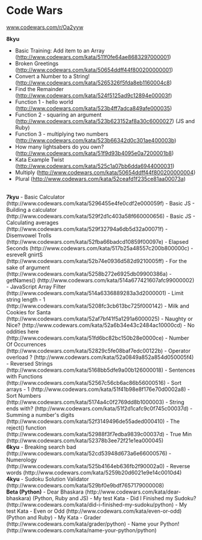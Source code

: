 Code Wars
=================================
www.codewars.com/r/Oa2yyw

<b>8kyu </b>
- Basic Training: Add item to an Array (http://www.codewars.com/kata/511f0fe64ae8683297000001)
- Broken Greetings (http://www.codewars.com/kata/50654ddff44f800200000001)
- Convert a Number to a String! (http://www.codewars.com/kata/5265326f5fda8eb1160004c8)
- Find the Remainder (http://www.codewars.com/kata/524f5125ad9c12894e00003f)
- Function 1 - hello world (http://www.codewars.com/kata/523b4ff7adca849afe000035)
- Function 2 - squaring an argument (http://www.codewars.com/kata/523b623152af8a30c6000027) (JS and Ruby)
- Function 3 - multiplying two numbers (http://www.codewars.com/kata/523b66342d0c301ae400003b)
- How many lightsabers do you own? (http://www.codewars.com/kata/51f9d93b4095e0a7200001b8)
- Kata Example Twist (http://www.codewars.com/kata/525c1a07bb6dda6944000031)
- Multiply (http://www.codewars.com/kata/50654ddff44f800200000004)
- Plural (http://www.codewars.com/kata/52ceafd1f235ce81aa00073a)

<br>
<b>7kyu</b>
- Basic Calculator (http://www.codewars.com/kata/5296455e4fe0cdf2e000059f)
- Basic JS - Building a calculator (http://www.codewars.com/kata/529f2d1c403a58f660000656)
- Basic JS - Calculating averages (http://www.codewars.com/kata/529f32794a6db5d32a00071f)
- Disemvowel Trolls (http://www.codewars.com/kata/52fba66badcd10859f00097e)
- Elapsed Seconds (http://www.codewars.com/kata/517b25a48557c200b800000c)
- esreveR gnirtS (http://www.codewars.com/kata/52b74e0936d582d9210005ff)
- For the sake of argument (http://www.codewars.com/kata/5258b272e6925db09900386a)
- getNames() (http://www.codewars.com/kata/514a677421607afc99000002)
- JavaScript Array Filter (http://www.codewars.com/kata/514a6336889283a3d2000001)
- Limit string length - 1 (http://www.codewars.com/kata/5208fc3cb613bc725f000142)
- Milk and Cookies for Santa (http://www.codewars.com/kata/52af7bf41f5a1291a6000025)
- Naughty or Nice? (http://www.codewars.com/kata/52a6b34e43c2484ac10000cd)
- No oddities here (http://www.codewars.com/kata/51fd6bc82bc150b28e0000ce)
- Number Of Occurrences (http://www.codewars.com/kata/52829c5fe08baf7edc00122b)
- Operator overload ? (http://www.codewars.com/kata/52a0849a852a854d050005f4)
- Reversed Strings (http://www.codewars.com/kata/5168bb5dfe9a00b126000018)
- Sentences with Functions (http://www.codewars.com/kata/52567c56cb6ac86b56000516)
- Sort arrays - 1 (http://www.codewars.com/kata/51f41b98e8f176e70d0002a8)
- Sort Numbers (http://www.codewars.com/kata/5174a4c0f2769dd8b1000003)
- String ends with? (http://www.codewars.com/kata/51f2d1cafc9c0f745c00037d)
- Summing a number's digits (http://www.codewars.com/kata/52f3149496de55aded000410)
- The reject() function (http://www.codewars.com/kata/52988f3f7edba9839c00037d)
- True Min (http://www.codewars.com/kata/52378b3ee72f21e1ea000045)

<br>
<b>6kyu</b>
- Breaking search bad (http://www.codewars.com/kata/52cd53948d673a6e66000576)
- Numerology (http://www.codewars.com/kata/525b4164eb636fb2f90002a0)
- Reverse words (http://www.codewars.com/kata/5259b20d6021e9e14c0010d4)

<br>
<b>4kyu</b>
- Sudoku Solution Validator (http://www.codewars.com/kata/529bf0e9bdf7657179000008)

<br>
<b>Beta (Python)</b>
- Dear Bhaskara (http://www.codewars.com/kata/dear-bhaskara) (Python, Ruby and JS) - My test Kata
- Did I Finished my Sudoku? (http://www.codewars.com/kata/did-i-finished-my-sudoku/python) - My test Kata
- Even or Odd (http://www.codewars.com/kata/even-or-odd) (Python and Ruby) - My Kata
- Grader (http://www.codewars.com/kata/grader/python)
- Name your Python! (http://www.codewars.com/kata/name-your-python/python)
